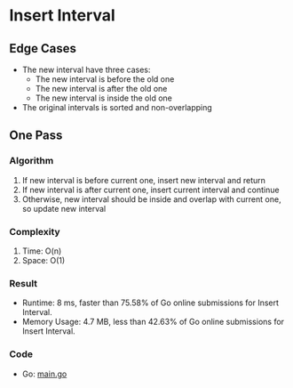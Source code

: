# Insert Interval


## Edge Cases

- The new interval have three cases:
    - The new interval is before the old one
    - The new interval is after the old one
    - The new interval is inside the old one
- The original intervals is sorted and non-overlapping

## One Pass


### Algorithm

1. If new interval is before current one, insert new interval and return
2. If new interval is after current one, insert current interval and continue
3. Otherwise, new interval should be inside and overlap with current one, so update new interval

### Complexity

1. Time: O(n)
2. Space: O(1)

### Result

- Runtime: 8 ms, faster than 75.58% of Go online submissions for Insert Interval.
- Memory Usage: 4.7 MB, less than 42.63% of Go online submissions for Insert Interval.

### Code

- Go: [main.go](#maingo)
